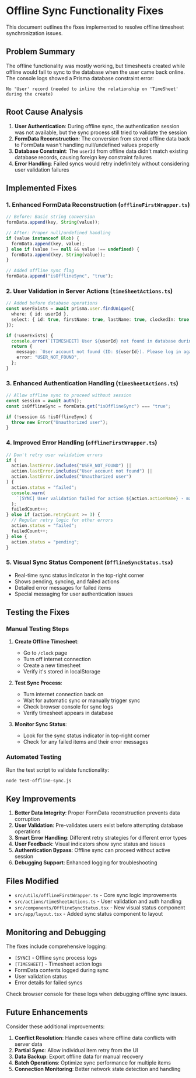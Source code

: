 # Offline Sync Functionality Fixes

This document outlines the fixes implemented to resolve offline timesheet synchronization issues.

## Problem Summary

The offline functionality was mostly working, but timesheets created while offline would fail to sync to the database when the user came back online. The console logs showed a Prisma database constraint error:

```
No 'User' record (needed to inline the relationship on 'TimeSheet' during the create)
```

## Root Cause Analysis

1. **User Authentication**: During offline sync, the authentication session was not available, but the sync process still tried to validate the session
2. **FormData Reconstruction**: The conversion from stored offline data back to FormData wasn't handling null/undefined values properly
3. **Database Constraint**: The `userId` from offline data didn't match existing database records, causing foreign key constraint failures
4. **Error Handling**: Failed syncs would retry indefinitely without considering user validation failures

## Implemented Fixes

### 1. Enhanced FormData Reconstruction (`offlineFirstWrapper.ts`)

```typescript
// Before: Basic string conversion
formData.append(key, String(value));

// After: Proper null/undefined handling
if (value instanceof Blob) {
  formData.append(key, value);
} else if (value !== null && value !== undefined) {
  formData.append(key, String(value));
}

// Added offline sync flag
formData.append("isOfflineSync", "true");
```

### 2. User Validation in Server Actions (`timeSheetActions.ts`)

```typescript
// Added before database operations
const userExists = await prisma.user.findUnique({
  where: { id: userId },
  select: { id: true, firstName: true, lastName: true, clockedIn: true },
});

if (!userExists) {
  console.error(`[TIMESHEET] User ${userId} not found in database during sync`);
  return {
    message: `User account not found (ID: ${userId}). Please log in again.`,
    error: "USER_NOT_FOUND",
  };
}
```

### 3. Enhanced Authentication Handling (`timeSheetActions.ts`)

```typescript
// Allow offline sync to proceed without session
const session = await auth();
const isOfflineSync = formData.get("isOfflineSync") === "true";

if (!session && !isOfflineSync) {
  throw new Error("Unauthorized user");
}
```

### 4. Improved Error Handling (`offlineFirstWrapper.ts`)

```typescript
// Don't retry user validation errors
if (
  action.lastError.includes("USER_NOT_FOUND") ||
  action.lastError.includes("User account not found") ||
  action.lastError.includes("Unauthorized user")
) {
  action.status = "failed";
  console.warn(
    `[SYNC] User validation failed for action ${action.actionName} - marking as failed, no retries`,
  );
  failedCount++;
} else if (action.retryCount >= 3) {
  // Regular retry logic for other errors
  action.status = "failed";
  failedCount++;
} else {
  action.status = "pending";
}
```

### 5. Visual Sync Status Component (`OfflineSyncStatus.tsx`)

- Real-time sync status indicator in the top-right corner
- Shows pending, syncing, and failed actions
- Detailed error messages for failed items
- Special messaging for user authentication issues

## Testing the Fixes

### Manual Testing Steps

1. **Create Offline Timesheet**:
   - Go to `/clock` page
   - Turn off internet connection
   - Create a new timesheet
   - Verify it's stored in localStorage

2. **Test Sync Process**:
   - Turn internet connection back on
   - Wait for automatic sync or manually trigger sync
   - Check browser console for sync logs
   - Verify timesheet appears in database

3. **Monitor Sync Status**:
   - Look for the sync status indicator in top-right corner
   - Check for any failed items and their error messages

### Automated Testing

Run the test script to validate functionality:

```bash
node test-offline-sync.js
```

## Key Improvements

1. **Better Data Integrity**: Proper FormData reconstruction prevents data corruption
2. **User Validation**: Pre-validates users exist before attempting database operations
3. **Smart Error Handling**: Different retry strategies for different error types
4. **User Feedback**: Visual indicators show sync status and issues
5. **Authentication Bypass**: Offline sync can proceed without active session
6. **Debugging Support**: Enhanced logging for troubleshooting

## Files Modified

- `src/utils/offlineFirstWrapper.ts` - Core sync logic improvements
- `src/actions/timeSheetActions.ts` - User validation and auth handling
- `src/components/OfflineSyncStatus.tsx` - New visual status component
- `src/app/layout.tsx` - Added sync status component to layout

## Monitoring and Debugging

The fixes include comprehensive logging:

- `[SYNC]` - Offline sync process logs
- `[TIMESHEET]` - Timesheet action logs
- FormData contents logged during sync
- User validation status
- Error details for failed syncs

Check browser console for these logs when debugging offline sync issues.

## Future Enhancements

Consider these additional improvements:

1. **Conflict Resolution**: Handle cases where offline data conflicts with server data
2. **Partial Sync**: Allow individual item retry from the UI
3. **Data Backup**: Export offline data for manual recovery
4. **Batch Operations**: Optimize sync performance for multiple items
5. **Connection Monitoring**: Better network state detection and handling
